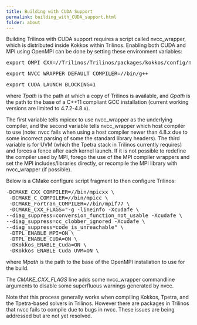 ```yaml
---
title: Building with CUDA Support
permalink: building_with_CUDA_support.html
folder: about
---
```


Building Trilinos with CUDA support requires a script called nvcc_wrapper, which is distributed inside Kokkos within Trilinos. Enabling both CUDA and MPI using OpenMPI can be done by setting these environment variables:

<pre>export OMPI_CXX=/<Tpath>/Trilinos/Trilinos/packages/kokkos/config/nvcc_wrapper</pre>

<pre>export NVCC_WRAPPER_DEFAULT_COMPILER=/<Gpath>/bin/g++</pre>

<pre>export CUDA_LAUNCH_BLOCKING=1</pre>

where _Tpath_ is the path at which a copy of Trilinos is available, and _Gpath_ is the path to the base of a C++11 compliant GCC installation (current working versions are limited to 4.7.2-4.8.x).

The first variable tells mpicxx to use nvcc_wrapper as the underlying compiler, and the second variable tells nvcc_wrapper which host compiler to use (note: nvcc fails when using a host compiler newer than 4.8.x due to some incorrect parsing of some the standard library headers). The third variable is for UVM (which the Tpetra stack in Trilinos currently requires) and forces a fence after each kernel launch. If it is not possible to redefine the compiler used by MPI, forego the use of the MPI compiler wrappers and set the MPI includes/libraries directly, or recompile the MPI library with nvcc_wrapper (if possible).

Below is a CMake configure script fragment to then configure Trilinos:

<pre>-DCMAKE_CXX_COMPILER=/<Mpath>/bin/mpicxx \
 -DCMAKE_C_COMPILER=/<Mpath>/bin/mpicc \
 -DCMAKE_Fortran_COMPILER=/<Mpath>/bin/mpif77 \
 -DCMAKE_CXX_FLAGS="-g -lineinfo -Xcudafe \
--diag_suppress=conversion_function_not_usable -Xcudafe \
--diag_suppress=cc_clobber_ignored -Xcudafe \
--diag_suppress=code_is_unreachable" \
 -DTPL_ENABLE_MPI=ON \
 -DTPL_ENABLE_CUDA=ON \
 -DKokkos_ENABLE_Cuda=ON \
 -DKokkos_ENABLE_Cuda_UVM=ON \</pre>

where _Mpath_ is the path to the base of the OpenMPI installation to use for the build.

The _CMAKE_CXX_FLAGS_ line adds some nvcc_wrapper commandline arguments to disable some superfluous warnings generated by nvcc.

Note that this process generally works when compiling Kokkos, Tpetra, and the Tpetra-based solvers in Trilinos. However there are packages in Trilinos that nvcc fails to compile due to bugs in nvcc. These issues are being addressed but are not yet resolved.